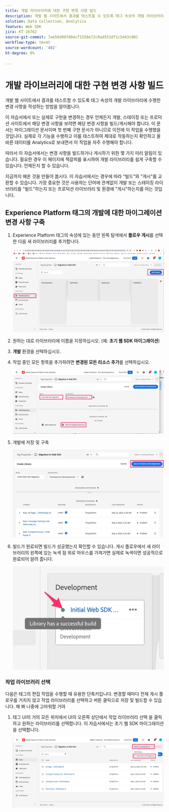 ```yaml
---
title: 개발 라이브러리에 대한 구현 변경 사항 빌드
description: 개발 웹 사이트에서 결과를 테스트할 수 있도록 태그 속성의 개발 라이브러리에 수행한 변경 사항을 작성하는 방법을 알아봅니다.
solution: Data Collection, Analytics
feature: Web SDK
jira: KT-16762
source-git-commit: 7ae56d997884cf1558e72c0ad553df1c5d43c081
workflow-type: tm+mt
source-wordcount: '482'
ht-degree: 0%

---
```



# 개발 라이브러리에 대한 구현 변경 사항 빌드

개발 웹 사이트에서 결과를 테스트할 수 있도록 태그 속성의 개발 라이브러리에 수행한 변경 사항을 작성하는 방법을 알아봅니다.

이 자습서에서 또는 실제로 구현을 변경하는 경우 언제든지 개발, 스테이징 또는 프로덕션 사이트에서 해당 변경 사항을 보려면 해당 변경 사항을 빌드/게시해야 합니다. 이 문서는 마이그레이션 문서이며 첫 번째 구현 문서가 아니므로 이전에 이 작업을 수행했을 것입니다. 실제로 각 기능을 수행하고 이를 테스트하여 제대로 작동하는지 확인하고 올바른 데이터를 Analytics로 보내면서 이 작업을 자주 수행해야 합니다.

따라서 이 자습서에서는 변경 사항을 빌드하거나 게시하기 위한 몇 가지 미리 알림이 있습니다. 필요한 경우 이 페이지에 책갈피를 표시하여 개발 라이브러리를 쉽게 구축할 수 있습니다. 언제든지 할 수 있습니다.

지금까지 해온 것을 만들어 봅시다. 이 자습서에서는 경우에 따라 &quot;빌드&quot;와 &quot;게시&quot;를 교환할 수 있습니다. 가장 중요한 것은 사용하는 단어에 관계없이 개발 또는 스테이징 라이브러리를 &quot;빌드&quot;하는지 또는 프로덕션 라이브러리 및 환경에 &quot;게시&quot;하는지를 아는 것입니다.

## Experience Platform 태그의 개발에 대한 마이그레이션 변경 사항 구축

1. Experience Platform 태그의 속성에 있는 동안 왼쪽 탐색에서 **플로우 게시**&#x200B;를 선택한 다음 새 라이브러리를 추가합니다.

   ![게시 플로우](assets/publishing-flow-new-library.jpg)

1. 원하는 대로 라이브러리에 이름을 지정하십시오. (예: **초기 웹 SDK 마이그레이션**)
1. **개발** 환경을 선택하십시오.
1. 작업 중인 모든 항목을 추가하려면 **변경된 모든 리소스 추가**&#x200B;를 선택하십시오.

   ![새 라이브러리](assets/new-library-websdk-migration.jpg)

1. 개발에 저장 및 구축

   ![개발 저장 및 빌드](assets/save-and-build-to-dev.jpg)

1. 빌드가 완료되면 빌드가 성공했는지 확인할 수 있습니다. 게시 플로우에서 새 라이브러리의 왼쪽에 있는 녹색 점 위로 마우스를 가져가면 실제로 녹색이면 성공적으로 완료되어 알려 줍니다.

   ![게시 성공](assets/successful-publish.jpg)

### 작업 라이브러리 선택

다음은 태그의 편집 작업을 수행할 때 유용한 단축키입니다. 변경할 때마다 전체 게시 플로우를 거치지 않고 작업 라이브러리를 선택하고 버튼 클릭으로 저장 및 빌드할 수 있습니다. 해 봐 나중에 고마워할 거야

1. 태그 UI의 거의 모든 위치에서 UI의 오른쪽 상단에서 작업 라이브러리 선택 을 클릭하고 원하는 라이브러리를 선택합니다. 이 자습서에서는 초기 웹 SDK 마이그레이션을 선택합니다.

   ![작업 라이브러리 선택](assets/select-working-library.jpg)

